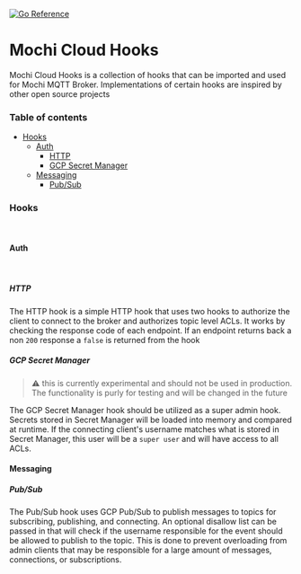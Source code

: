 [![Go Reference](https://pkg.go.dev/badge/github.com/mochi-co/mqtt.svg)](https://pkg.go.dev/github.com/dgduncan/mochi-cloud-hooks)

# Mochi Cloud Hooks

Mochi Cloud Hooks is a collection of hooks that can be imported and used for Mochi MQTT Broker.
Implementations of certain hooks are inspired by other open source projects

### Table of contents

<!-- MarkdownTOC -->

- [Hooks](#hooks)
    - [Auth](#auth)
        - [HTTP](#http-auth)
        - [GCP Secret Manager](#gcp-secret-manager)
    - [Messaging](#messaging)
        - [Pub/Sub](#pubsub)
    

<!-- /MarkdownTOC -->

### Hooks
<br />

#### Auth
<br />

##### HTTP

The HTTP hook is a simple HTTP hook that uses two hooks to authorize the client to connect to the broker and authorizes topic level ACLs.
It works by checking the response code of each endpoint. If an endpoint returns back a non `200` response a `false` is returned from the hook

##### GCP Secret Manager
> :warning: this is currently experimental and should not be used in production. The functionality is purly for testing and will be changed in the future

The GCP Secret Manager hook should be utilized as a super admin hook. Secrets stored in Secret Manager will be loaded into memory and compared at runtime. If the connecting client's username matches what is stored in Secret Manager, this user will be a `super user` and will have access to all ACLs. 

#### Messaging

##### Pub/Sub

The Pub/Sub hook uses GCP Pub/Sub to publish messages to topics for subscribing, publishing, and connecting. An optional disallow list can be passed in that will check if the username responsible for the event should be allowed to publish to the topic. This is done to prevent overloading from admin clients that may be responsible for a large amount of messages, connections, or subscriptions.


